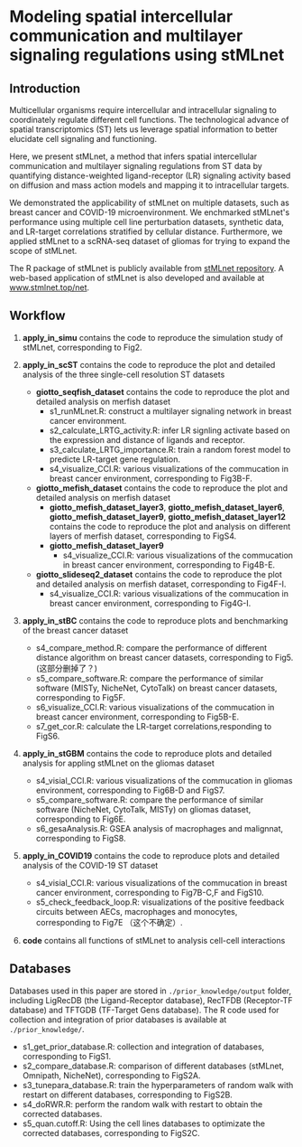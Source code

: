 # Modeling spatial intercellular communication and multilayer signaling regulations using stMLnet

## Introduction 
Multicellular organisms require intercellular and intracellular signaling to coordinately regulate different cell functions. The technological advance of spatial transcriptomics (ST) lets us leverage spatial information to better elucidate cell signaling and functioning. 

Here, we present stMLnet, a method that infers spatial intercellular communication and multilayer signaling regulations from ST data by quantifying distance-weighted ligand-receptor (LR) signaling activity based on diffusion and mass action models and mapping it to intracellular targets. 

We demonstrated the applicability of stMLnet on multiple datasets, such as breast cancer and COVID-19 microenvironment. We enchmarked stMLnet's performance using multiple cell line perturbation datasets, synthetic data, and LR-target correlations stratified by cellular distance. Furthermore, we applied stMLnet to a scRNA-seq dataset of gliomas for trying to expand the scope of stMLnet.

The R package of stMLnet is publicly available from <a href="https://github.com/SunXQlab/stMLnet" target="_blank">stMLnet repository</a>. A web-based application of stMLnet is also developed and available at www.stmlnet.top/net. 
 
## Workflow

1. **apply_in_simu** contains the code to reproduce the simulation study of stMLnet, corresponding to Fig2. <br>
2. **apply_in_scST** contains the code to reproduce the plot and detailed analysis of the three single-cell resolution ST datasets<br>
    * **giotto_seqfish_dataset** contains the code to reproduce the plot and detailed analysis on merfish dataset<br>
      - s1_runMLnet.R: construct a multilayer signaling network in breast cancer environment.
      - s2_calculate_LRTG_activity.R: infer LR signling activate based on the expression and distance of ligands and receptor.
      - s3_calculate_LRTG_importance.R: train a random forest model to predicte LR-target gene regulation.
      - s4_visualize_CCI.R: various visualizations of the commucation in breast cancer environment, corresponding to Fig3B-F.
    * **giotto_mefish_dataset** contains the code to reproduce the plot and detailed analysis on merfish dataset<br>
      - **giotto_mefish_dataset_layer3**, **giotto_mefish_dataset_layer6**, **giotto_mefish_dataset_layer9**, **giotto_mefish_dataset_layer12** contains the code to reproduce the plot and analysis on different layers of merfish dataset, corresponding to FigS4.
      - **giotto_mefish_dataset_layer9**
        - s4_visualize_CCI.R: various visualizations of the commucation in breast cancer environment, corresponding to Fig4B-E.
    * **giotto_slideseq2_dataset** contains the code to reproduce the plot and detailed analysis on merfish dataset, corresponding to Fig4F-I.<br>
      - s4_visualize_CCI.R: various visualizations of the commucation in breast cancer environment, corresponding to Fig4G-I.
3. **apply_in_stBC** contains the code to reproduce plots and benchmarking of the breast cancer dataset <br>
    - s4_compare_method.R: compare the performance of different distance algorithm on breast cancer datasets, corresponding to Fig5.(这部分删掉了？)
    - s5_compare_software.R: compare the performance of similar software (MISTy, NicheNet, CytoTalk) on breast cancer datasets, corresponding to Fig5F.
    - s6_visualize_CCI.R: various visualizations of the commucation in breast cancer environment, corresponding to Fig5B-E.
    - s7_get_cor.R: calculate the LR-target correlations,responding to FigS6.
4. **apply_in_stGBM** contains the code to reproduce plots and detailed analysis for appling stMLnet on the gliomas dataset <br>
   - s4_visial_CCI.R: various visualizations of the commucation in gliomas environment, corresponding to Fig6B-D and FigS7.
   - s5_compare_software.R: compare the performance of similar software (NicheNet, CytoTalk, MISTy) on gliomas dataset, corresponding to Fig6E.
   - s6_gesaAnalysis.R: GSEA analysis of macrophages and malignnat, corresponding to FigS8.
5. **apply_in_COVID19** contains the code to reproduce plots and detailed analysis of the COVID-19 ST dataset <br>
   - s4_visial_CCI.R: various visualizations of the commucation in breast cancer environment, corresponding to Fig7B-C,F and FigS10.
   - s5_check_feedback_loop.R: visualizations of the positive feedback circuits between AECs, macrophages and monocytes, corresponding to Fig7E （这个不确定）.

6. **code** contains all functions of stMLnet to analysis cell-cell interactions <br>

## Databases

Databases used in this paper are stored in `./prior_knowledge/output` folder, including LigRecDB (the Ligand-Receptor database), RecTFDB (Receptor-TF database) and TFTGDB (TF-Target Gens database). The R code used for collection and integration of prior databases is available at `./prior_knowledge/`.

  - s1_get_prior_database.R: collection and integration of databases, corresponding to FigS1.
  - s2_compare_database.R: comparison of different databases (stMLnet, Omnipath, NicheNet), corresponding to FigS2A.
  - s3_tunepara_database.R: train the hyperparameters of random walk with restart on different databases, corresponding to FigS2B.
  - s4_doRWR.R: perform the random walk with restart to obtain the corrected databases.
  - s5_quan.cutoff.R: Using the cell lines databases to optimizate the corrected databases, corresponding to FigS2C.
    

